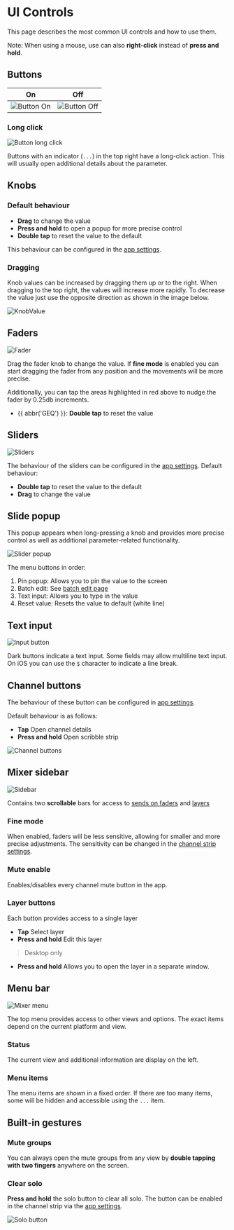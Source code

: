 # UI Controls

This page describes the most common UI controls and how to use them.

Note: When using a mouse, use can also **right-click** instead of **press and hold**.

## Buttons

| On                                                   | Off                                                    |
|------------------------------------------------------|--------------------------------------------------------|
| ![Button On](img/generated/button-on-screenshot.png) | ![Button Off](img/generated/button-off-screenshot.png) |

### Long click

![Button long click](img/generated/button-long-click-screenshot.png)

Buttons with an indicator (`...`) in the top right have a long-click action.
This will usually open additional details about the parameter.

## Knobs

### Default behaviour

- **Drag** to change the value
- **Press and hold** to open a popup for more precise control
- **Double tap** to reset the value to the default

This behaviour can be configured in the [app settings](settings/app.md).

### Dragging

Knob values can be increased by dragging them up or to the right.
When dragging to the top right, the values will increase more rapidly.
To decrease the value just use the opposite direction as shown in the image below.

![KnobValue](img/knob-detail.png)

## Faders

![Fader](img/fader.png)

Drag the fader knob to change the value. If **fine mode** is enabled you can start dragging the fader from any position
and the movements will be more precise.

Additionally, you can tap the areas highlighted in red above to nudge the fader by 0.25db increments.

- {{ abbr('GEQ') }}: **Double tap** to reset the value

## Sliders

![Sliders](img/sliders.png)

The behaviour of the sliders can be configured in the [app settings](settings/app.md).
Default behaviour:

- **Double tap** to reset the value to the default
- **Drag** to change the value

## Slide popup

This popup appears when long-pressing a knob and provides more precise control
as well as additional parameter-related functionality.

![Slider popup](img/slider-popup.png)

The menu buttons in order:

1) Pin popup: Allows you to pin the value to the screen
2) Batch edit: See [batch edit page](batch-edit.md)
3) Text input: Allows you to type in the value
4) Reset value: Resets the value to default (white line)

## Text input

![Input button](img/text-input.png)

Dark buttons indicate a text input. Some fields may allow multiline text input. On iOS you can use the `$` character to
indicate a line break.

## Channel buttons

The behaviour of these button can be configured in [app settings](settings/app.md).

Default behaviour is as follows:

- **Tap** Open channel details
- **Press and hold** Open scribble strip

![Channel buttons](img/generated/ch-buttons-screenshot.png)

## Mixer sidebar

![Sidebar](img/generated/sidebar-soflist-screenshot.png)

Contains two **scrollable** bars for access to [sends on faders](sends-on-faders.md) and [layers](layers.md)

### Fine mode

When enabled, faders will be less sensitive, allowing for smaller and more precise adjustments.
The sensitivity can be changed in the [channel strip settings](settings/channel-strip.md).

### Mute enable

Enables/disables every channel mute button in the app.

### Layer buttons

Each button provides access to a single layer

- **Tap** Select layer
- **Press and hold** Edit this layer

> Desktop only

- **Press and hold** Allows you to open the layer in a separate window.

## Menu bar

![Mixer menu](img/mixer-menu.png)

The top menu provides access to other views and options. The exact items depend on the current platform and view.

### Status

The current view and additional information are display on the left.

### Menu items

The menu items are shown in a fixed order. If there are too many items, some will be hidden and accessible using
the  `...` item.

## Built-in gestures

### Mute groups

You can always open the mute groups from any view by **double tapping with two fingers** anywhere
on the screen.

### Clear solo

**Press and hold** the solo button to clear all solo.
The button can be enabled in the channel strip via the [app settings](settings/channel-strip.md).

![Solo button](img/solo-button.png)
